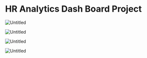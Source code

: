 # HR Analytics Dash Board Project

![Untitled](HR%20Analytics%20Dash%20Board%20Project%20f2b75888450f4748b61d5e1b00fa4ecc/Untitled.png)

![Untitled](HR%20Analytics%20Dash%20Board%20Project%20f2b75888450f4748b61d5e1b00fa4ecc/Untitled%201.png)

![Untitled](HR%20Analytics%20Dash%20Board%20Project%20f2b75888450f4748b61d5e1b00fa4ecc/Untitled%202.png)

![Untitled](HR%20Analytics%20Dash%20Board%20Project%20f2b75888450f4748b61d5e1b00fa4ecc/Untitled%203.png)